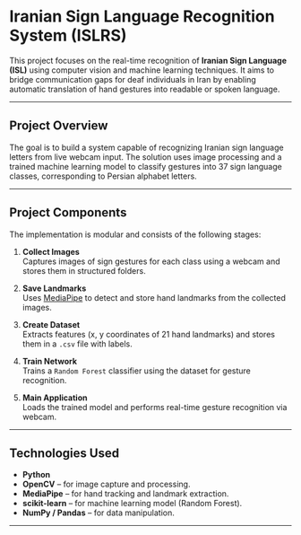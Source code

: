 # Iranian Sign Language Recognition System (ISLRS)

This project focuses on the real-time recognition of **Iranian Sign Language (ISL)** using computer vision and machine learning techniques. It aims to bridge communication gaps for deaf individuals in Iran by enabling automatic translation of hand gestures into readable or spoken language.

---

##  Project Overview

The goal is to build a system capable of recognizing Iranian sign language letters from live webcam input. The solution uses image processing and a trained machine learning model to classify gestures into 37 sign language classes, corresponding to Persian alphabet letters.

---

##  Project Components

The implementation is modular and consists of the following stages:

1. **Collect Images**  
   Captures images of sign gestures for each class using a webcam and stores them in structured folders.

2. **Save Landmarks**  
   Uses [MediaPipe](https://mediapipe.dev/) to detect and store hand landmarks from the collected images.

3. **Create Dataset**  
   Extracts features (x, y coordinates of 21 hand landmarks) and stores them in a `.csv` file with labels.

4. **Train Network**  
   Trains a `Random Forest` classifier using the dataset for gesture recognition.

5. **Main Application**  
   Loads the trained model and performs real-time gesture recognition via webcam.

---

##  Technologies Used

- **Python**
- **OpenCV** – for image capture and processing.
- **MediaPipe** – for hand tracking and landmark extraction.
- **scikit-learn** – for machine learning model (Random Forest).
- **NumPy / Pandas** – for data manipulation.

---
